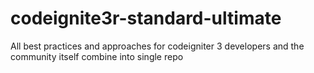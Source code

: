# codeignite3r-standard-ultimate
All best practices and approaches for codeigniter 3 developers and the community itself combine into single repo
